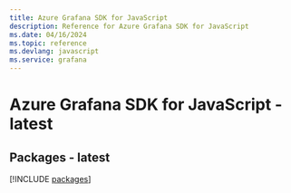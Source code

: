 ```yaml
---
title: Azure Grafana SDK for JavaScript
description: Reference for Azure Grafana SDK for JavaScript
ms.date: 04/16/2024
ms.topic: reference
ms.devlang: javascript
ms.service: grafana
---
```

# Azure Grafana SDK for JavaScript - latest
## Packages - latest
[!INCLUDE [packages](grafana-index.md)]